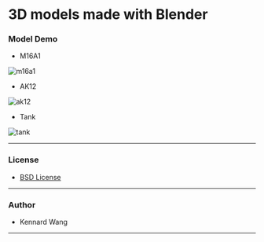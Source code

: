 # 3D models made with Blender
### Model Demo
+ M16A1

![m16a1](https://kennardwang.github.io/ImageSource/3D-Model/m16a1.png)
+ AK12

![ak12](https://kennardwang.github.io/ImageSource/3D-Model/ak12.png)
+ Tank

![tank](https://kennardwang.github.io/ImageSource/3D-Model/tank.png)

------
### License
+ [BSD License](https://github.com/KennardWang/3D-Model_Selfmade/blob/master/LICENSE)
------
### Author
+ Kennard Wang
------
